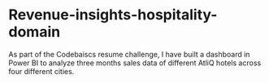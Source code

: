 # Revenue-insights-hospitality-domain
As part of the  Codebaiscs resume challenge, I have built a dashboard in Power BI to analyze three months sales data of different AtliQ hotels across four different cities.
